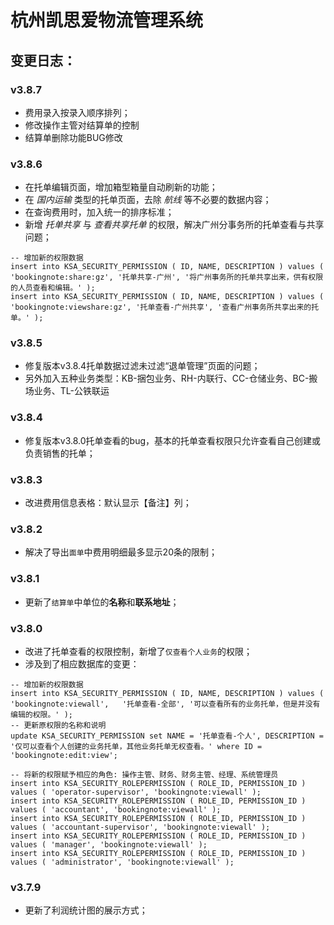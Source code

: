 # 杭州凯思爱物流管理系统


## 变更日志：

### v3.8.7
- 费用录入按录入顺序排列；
- 修改操作主管对结算单的控制
- 结算单删除功能BUG修改

### v3.8.6
- 在托单编辑页面，增加箱型箱量自动刷新的功能；
- 在 *国内运输* 类型的托单页面，去除 *航线* 等不必要的数据内容；
- 在查询费用时，加入统一的排序标准；
- 新增 *托单共享* 与 *查看共享托单* 的权限，解决广州分事务所的托单查看与共享问题；

```
-- 增加新的权限数据
insert into KSA_SECURITY_PERMISSION ( ID, NAME, DESCRIPTION ) values ( 'bookingnote:share:gz', '托单共享-广州', '将广州事务所的托单共享出来，供有权限的人员查看和编辑。' );
insert into KSA_SECURITY_PERMISSION ( ID, NAME, DESCRIPTION ) values ( 'bookingnote:viewshare:gz', '托单查看-广州共享', '查看广州事务所共享出来的托单。' );

```

### v3.8.5
- 修复版本v3.8.4托单数据过滤未过滤“退单管理”页面的问题；
- 另外加入五种业务类型：KB-捆包业务、RH-内联行、CC-仓储业务、BC-搬场业务、TL-公铁联运

### v3.8.4
- 修复版本v3.8.0托单查看的bug，基本的托单查看权限只允许查看自己创建或负责销售的托单；

### v3.8.3
- 改进费用信息表格：默认显示【备注】列；
 
### v3.8.2
- 解决了导出`面单`中费用明细最多显示20条的限制；

### v3.8.1
- 更新了`结算单`中单位的**名称**和**联系地址**；

### v3.8.0
- 改进了托单查看的权限控制，新增了`仅查看个人业务`的权限；
- 涉及到了相应数据库的变更：
 
```
-- 增加新的权限数据
insert into KSA_SECURITY_PERMISSION ( ID, NAME, DESCRIPTION ) values ( 'bookingnote:viewall', 	'托单查看-全部', '可以查看所有的业务托单，但是并没有编辑的权限。' );
-- 更新原权限的名称和说明
update KSA_SECURITY_PERMISSION set NAME	= '托单查看-个人', DESCRIPTION = '仅可以查看个人创建的业务托单，其他业务托单无权查看。' where ID = 'bookingnote:edit:view';

-- 将新的权限赋予相应的角色: 操作主管、财务、财务主管、经理、系统管理员
insert into KSA_SECURITY_ROLEPERMISSION ( ROLE_ID, PERMISSION_ID ) values ( 'operator-supervisor', 'bookingnote:viewall' );
insert into KSA_SECURITY_ROLEPERMISSION ( ROLE_ID, PERMISSION_ID ) values ( 'accountant', 'bookingnote:viewall' );
insert into KSA_SECURITY_ROLEPERMISSION ( ROLE_ID, PERMISSION_ID ) values ( 'accountant-supervisor', 'bookingnote:viewall' );
insert into KSA_SECURITY_ROLEPERMISSION ( ROLE_ID, PERMISSION_ID ) values ( 'manager', 'bookingnote:viewall' );
insert into KSA_SECURITY_ROLEPERMISSION ( ROLE_ID, PERMISSION_ID ) values ( 'administrator', 'bookingnote:viewall' );
```

### v3.7.9
- 更新了利润统计图的展示方式；